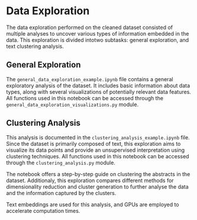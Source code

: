 # **Data Exploration**
The data exploration performed on the cleaned dataset consisted of multiple analyses to uncover various types of information embedded in the data. This exploration is divided intotwo subtasks: general exploration, and text clustering analysis.

## **General Exploration**
The `general_data_exploration_example.ipynb` file contains a general exploratory analysis of the dataset. It includes basic information about data types, along with several visualizations of potentially relevant data features. All functions used in this notebook can be accessed through the `general_data_exploration_visualizations.py` module.

## **Clustering Analysis**
This analysis is documented in the `clustering_analysis_example.ipynb` file. Since the dataset is primarily composed of text, this exploration aims to visualize its data points and provide an unsupervised interpretation using clustering techniques. All functions used in this notebook can be accessed through the `clustering_analysis.py` module.

The notebook offers a step-by-step guide on clustering the abstracts in the dataset. Additionaly, this exploration compares different methods for dimensionality reduction and cluster generation to further analyse the data and the information captured by the clusters. 

Text embeddings are used for this analysis, and GPUs are employed to accelerate computation times.
